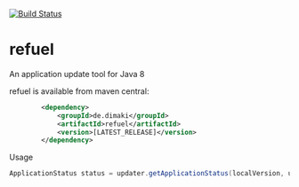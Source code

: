 [![Build Status](https://drone.io/github.com/dimaki/refuel/status.png)](https://drone.io/github.com/dimaki/refuel/latest)

refuel
======

An application update tool for Java 8


refuel is available from maven central:
```xml
        <dependency>
            <groupId>de.dimaki</groupId>
            <artifactId>refuel</artifactId>
            <version>[LATEST_RELEASE]</version>
        </dependency>
```

Usage
```java
ApplicationStatus status = updater.getApplicationStatus(localVersion, updateUrl);
```

